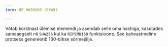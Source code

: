 ```yaml
---
term: OP_HASH160 (0XA9)

---
```

Võtab korstnast ülemise elemendi ja asendab selle oma hashiga, kasutades samaaegselt nii `SHA256` kui ka `RIPEMD160` funktsioone. See kaheastmeline protsess genereerib 160-bitise sõrmejälje.